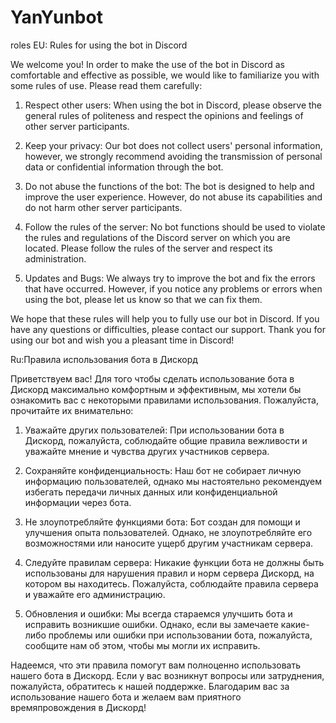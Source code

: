 # YanYunbot
roles
EU: Rules for using the bot in Discord

We welcome you! In order to make the use of the bot in Discord as comfortable and effective as possible, we would like to familiarize you with some rules of use. Please read them carefully:

1. Respect other users: When using the bot in Discord, please observe the general rules of politeness and respect the opinions and feelings of other server participants.

2. Keep your privacy: Our bot does not collect users' personal information, however, we strongly recommend avoiding the transmission of personal data or confidential information through the bot.

3. Do not abuse the functions of the bot: The bot is designed to help and improve the user experience. However, do not abuse its capabilities and do not harm other server participants.
   
4. Follow the rules of the server: No bot functions should be used to violate the rules and regulations of the Discord server on which you are located. Please follow the rules of the server and respect its administration.

5. Updates and Bugs: We always try to improve the bot and fix the errors that have occurred. However, if you notice any problems or errors when using the bot, please let us know so that we can fix them.

We hope that these rules will help you to fully use our bot in Discord. If you have any questions or difficulties, please contact our support. Thank you for using our bot and wish you a pleasant time in Discord!



Ru:Правила использования бота в Дискорд

Приветствуем вас! Для того чтобы сделать использование бота в Дискорд максимально комфортным и эффективным, мы хотели бы ознакомить вас с некоторыми правилами использования. Пожалуйста, прочитайте их внимательно:

1. Уважайте других пользователей: При использовании бота в Дискорд, пожалуйста, соблюдайте общие правила вежливости и уважайте мнение и чувства других участников сервера.

2. Сохраняйте конфиденциальность: Наш бот не собирает личную информацию пользователей, однако мы настоятельно рекомендуем избегать передачи личных данных или конфиденциальной информации через бота.

3. Не злоупотребляйте функциями бота: Бот создан для помощи и улучшения опыта пользователей. Однако, не злоупотребляйте его возможностями или наносите ущерб другим участникам сервера.

4. Следуйте правилам сервера: Никакие функции бота не должны быть использованы для нарушения правил и норм сервера Дискорд, на котором вы находитесь. Пожалуйста, соблюдайте правила сервера и уважайте его администрацию.

5. Обновления и ошибки: Мы всегда стараемся улучшить бота и исправить возникшие ошибки. Однако, если вы замечаете какие-либо проблемы или ошибки при использовании бота, пожалуйста, сообщите нам об этом, чтобы мы могли их исправить.

Надеемся, что эти правила помогут вам полноценно использовать нашего бота в Дискорд. Если у вас возникнут вопросы или затруднения, пожалуйста, обратитесь к нашей поддержке. Благодарим вас за использование нашего бота и желаем вам приятного времяпровождения в Дискорд!

